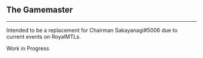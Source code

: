 ## The Gamemaster
---------------------------------------------------------------------------------------------------------------------------------------------------

Intended to be a replacement for Chairman Sakayanagi#5006 due to current events on RoyalMTLs.

Work in Progress
